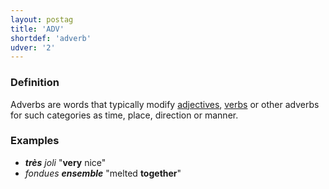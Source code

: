 ```yaml
---
layout: postag
title: 'ADV'
shortdef: 'adverb'
udver: '2'
---
```


### Definition

Adverbs are words that typically modify [adjectives](ADJ), [verbs](VERB) or other adverbs for such categories as time, place, direction or manner.

### Examples
- _<b>très</b> joli_ "<b>very</b> nice"
- _fondues <b>ensemble</b>_ "melted <b>together</b>"
<!-- Interlanguage links updated So kvě 14 19:01:44 CEST 2022 -->
